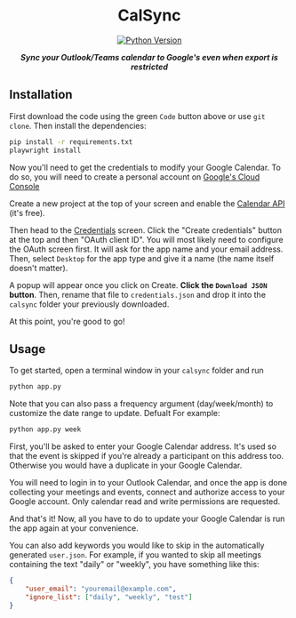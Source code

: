 <div align="center">

# CalSync
[![Python Version](https://img.shields.io/badge/python-3.11-blue.svg)]()

***Sync your Outlook/Teams calendar to Google's even when export is restricted***

</div>

## Installation

First download the code using the green `Code` button above or use `git clone`. Then install the dependencies:

```bash
pip install -r requirements.txt
playwright install
```

Now you'll need to get the credentials to modify your Google Calendar.
To do so, you will need to create a personal account on [Google's Cloud Console](https://console.cloud.google.com/)

Create a new project at the top of your screen and enable the [Calendar API](https://console.cloud.google.com/marketplace/product/google/calendar-json.googleapis.com) (it's free).

Then head to the [Credentials](https://console.cloud.google.com/apis/credentials) screen. Click the "Create credentials" button at the top and then "OAuth client ID". You will most likely need to configure the OAuth screen first. It will ask for the app name and your email address.
Then, select `Desktop` for the app type and give it a name (the name itself doesn't matter).

A popup will appear once you click on Create. **Click the `Download JSON` button**. Then, rename that file to `credentials.json` and drop it into the `calsync` folder your previously downloaded.

At this point, you're good to go!

## Usage

To get started, open a terminal window in your `calsync` folder and run

```bash
python app.py
```

Note that you can also pass a frequency argument (day/week/month) to customize the date range to update. Defualt For example:

```bash
python app.py week
```

First, you'll be asked to enter your Google Calendar address. It's used so that the event is skipped if you're already a participant on this address too. Otherwise you would have a duplicate in your Google Calendar.

You will need to login in to your Outlook Calendar, and once the app is done collecting your meetings and events, connect and authorize access to your Google account. Only calendar read and write permissions are requested.

And that's it! Now, all you have to do to update your Google Calendar is run the app again at your convenience.

You can also add keywords you would like to skip in the automatically generated `user.json`. For example, if you wanted to skip all meetings containing the text "daily" or "weekly", you have something like this:

```json
{
    "user_email": "youremail@example.com",
    "ignore_list": ["daily", "weekly", "test"]
}
```
